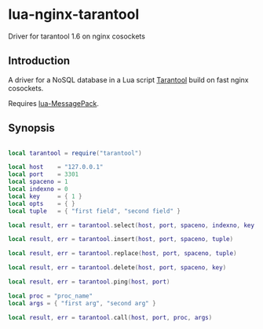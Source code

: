 lua-nginx-tarantool
===================

Driver for tarantool 1.6 on nginx cosockets

Introduction
------------

A driver for a NoSQL database in a Lua script [Tarantool](http://tarantool.org/) build on fast nginx cosockets.

Requires [lua-MessagePack](https://github.com/fperrad/lua-MessagePack).

Synopsis
------------

```lua

local tarantool = require("tarantool")

local host    = "127.0.0.1"
local port    = 3301
local spaceno = 1
local indexno = 0
local key     = { 1 }
local opts    = { }
local tuple   = { "first field", "second field" }

local result, err = tarantool.select(host, port, spaceno, indexno, key, opts)

local result, err = tarantool.insert(host, port, spaceno, tuple)

local result, err = tarantool.replace(host, port, spaceno, tuple)

local result, err = tarantool.delete(host, port, spaceno, key)

local result, err = tarantool.ping(host, port)

local proc = "proc_name"
local args = { "first arg", "second arg" }

local result, err = tarantool.call(host, port, proc, args)



```
